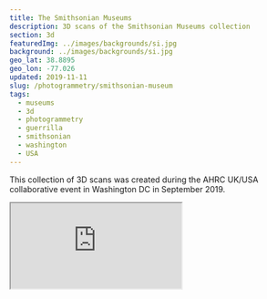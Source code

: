 ```yaml
---
title: The Smithsonian Museums
description: 3D scans of the Smithsonian Museums collection
section: 3d
featuredImg: ../images/backgrounds/si.jpg
background: ../images/backgrounds/si.jpg
geo_lat: 38.8895
geo_lon: -77.026
updated: 2019-11-11
slug: /photogrammetry/smithsonian-museum
tags:
  - museums
  - 3d
  - photogrammetry
  - guerrilla
  - smithsonian
  - washington
  - USA
---
```


This collection of 3D scans was created during the AHRC UK/USA collaborative event in Washington DC in September 2019.

<div class="ratio ratio-1x1 mb-3">
  <iframe title="A 3D model playlist of Smithsonian objects" src="https://sketchfab.com/playlists/embed?collection=6b3ce0adbd114a2a9fdbb5f1ad9f69c4"  allow="autoplay; fullscreen; vr" mozallowfullscreen="true" webkitallowfullscreen="true"></iframe>
</div>
